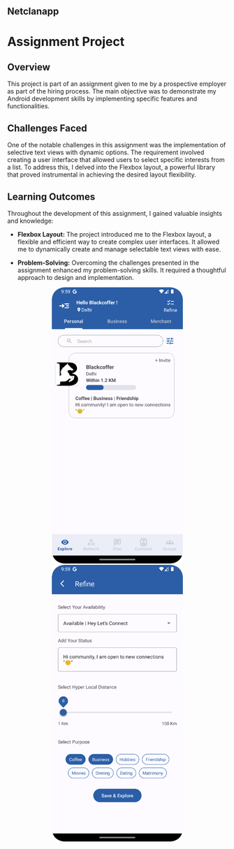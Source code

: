 ## Netclanapp

# Assignment Project

## Overview

This project is part of an assignment given to me by a prospective employer as part of the hiring process. The main objective was to demonstrate my Android development skills by implementing specific features and functionalities.

## Challenges Faced

One of the notable challenges in this assignment was the implementation of selective text views with dynamic options. The requirement involved creating a user interface that allowed users to select specific interests from a list. To address this, I delved into the Flexbox layout, a powerful library that proved instrumental in achieving the desired layout flexibility.

## Learning Outcomes

Throughout the development of this assignment, I gained valuable insights and knowledge:

- **Flexbox Layout:** The project introduced me to the Flexbox layout, a flexible and efficient way to create complex user interfaces. It allowed me to dynamically create and manage selectable text views with ease.

- **Problem-Solving:** Overcoming the challenges presented in the assignment enhanced my problem-solving skills. It required a thoughtful approach to design and implementation.


<div style="text-align: center;">

<img src="https://github.com/ashfaaqali/netclanapp/blob/master/app/ss1.png" alt="Screen 1" width="300" style="margin-right: 20"/> <img src="https://github.com/ashfaaqali/netclanapp/blob/master/app/ss2.png" alt="Screen 1" width="300"/>

</div>

